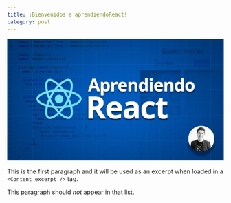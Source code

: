 ```yaml
---
title: ¡Bienvenidos a aprendiendoReact!
category: post
---
```


![](../static/aprendiendo-react.jpg)

This is the first paragraph and it will be used as an excerpt when loaded in a `<Content excerpt />` tag.

This paragraph should *not* appear in that list.
